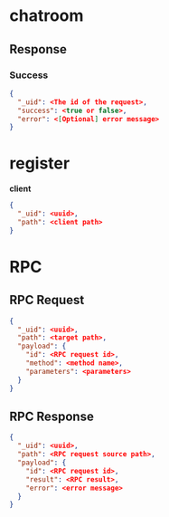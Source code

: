 # chatroom

## Response

### Success

```json
{
  "_uid": <The id of the request>,
  "success": <true or false>,
  "error": <[Optional] error message>
}
```


# register

**client**

```json
{
  "_uid": <uuid>,
  "path": <client path>
}
```

# RPC

## RPC Request

```json
{
  "_uid": <uuid>,
  "path": <target path>,
  "payload": {
    "id": <RPC request id>,
    "method": <method name>,
    "parameters": <parameters>
  }
}
```

## RPC Response

```json
{
  "_uid": <uuid>,
  "path": <RPC request source path>,
  "payload": {
    "id": <RPC request id>,
    "result": <RPC result>,
    "error": <error message>
  }
}
```
